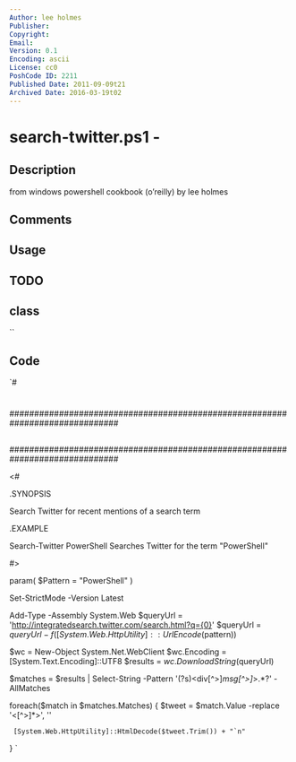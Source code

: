 ```yaml
---
Author: lee holmes
Publisher: 
Copyright: 
Email: 
Version: 0.1
Encoding: ascii
License: cc0
PoshCode ID: 2211
Published Date: 2011-09-09t21
Archived Date: 2016-03-19t02
---
```


# search-twitter.ps1 - 

## Description

from windows powershell cookbook (o’reilly) by lee holmes

## Comments



## Usage



## TODO



## class

``

## Code

`#
 #
 ##############################################################################
 ##
 ##
 ##
 ##############################################################################
 
 <#
 
 .SYNOPSIS
 
 Search Twitter for recent mentions of a search term
 
 .EXAMPLE
 
 Search-Twitter PowerShell
 Searches Twitter for the term "PowerShell"
 
 #>
 
 param(
     $Pattern = "PowerShell"
 )
 
 Set-StrictMode -Version Latest
 
 Add-Type -Assembly System.Web
 $queryUrl = 'http://integratedsearch.twitter.com/search.html?q={0}'
 $queryUrl = $queryUrl -f ([System.Web.HttpUtility]::UrlEncode($pattern))
 
 $wc = New-Object System.Net.WebClient
 $wc.Encoding = [System.Text.Encoding]::UTF8
 $results = $wc.DownloadString($queryUrl)
 
 $matches = $results |
     Select-String -Pattern '(?s)<div[^>]*msg[^>]*>.*?</div>' -AllMatches
 
 foreach($match in $matches.Matches)
 {
     $tweet = $match.Value -replace '<[^>]*>', ''
 
     [System.Web.HttpUtility]::HtmlDecode($tweet.Trim()) + "`n"
 }
`

